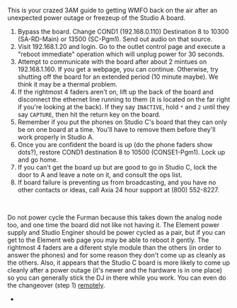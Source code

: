 This is your crazed 3AM guide to getting WMFO back on the air after an unexpected power outage or freezeup of the Studio A board.

1.  Bypass the board. Change COND1 (192.168.0.110) Destination 8 to 10300 (SA-RD-Main) or 13500 (SC-Pgm1). Send out audio on that source.
2.  Visit 192.168.1.20 and login. Go to the outlet control page and execute a "reboot immediate" operation which will unplug power for 30 seconds.
3.  Attempt to communicate with the board after about 2 mintues on 192.168.1.160. If you get a webpage, you can continue. Otherwise, try shutting off the board for an extended period (10 minute maybe). We think it may be a thermal problem.
4.  If the rightmost 4 faders aren't on, lift up the back of the board and disconnect the ethernet line running to them (it is located on the far right if you're looking at the back). If they say `INACTIVE`, hold `*` and `2` until they say `CAPTURE`, then hit the return key on the board.
5.  Remember if you put the phones on Studio C's board that they can only be on one board at a time. You'll have to remove them before they'll work properly in Studio A.
6.  Once you are confident the board is up (do the phone faders show dots?), restore COND1 destination 8 to 10500 (CONSE1-Pgm1). Lock up and go home.
7.  If you can't get the board up but are good to go in Studio C, lock the door to A and leave a note on it, and consult the ops list.
8.  If board failure is preventing us from broadcasting, and you have no other contacts or ideas, call Axia 24 hour support at (800) 552-8227.

 

Do not power cycle the Furman because this takes down the analog node too, and one time the board did not like not having it. The Element power supply and Studio Enginer should be power cycled as a pair, but if you can get to the Element web page you may be able to reboot it gently. The rightmost 4 faders are a diferent style module than the others (in order to answer the phones) and for some reason they don't come up as cleanly as the others. Also, it appears that the Studio C board is more likely to come up cleanly after a power outage (it's newer and the hardware is in one place) so you can generally stick the DJ in there while you work. You can even do the changeover (step 1) [remotely](https://wiki.wmfo.org/Operations/Credentials/Remote_Access "Remote Access").

*
